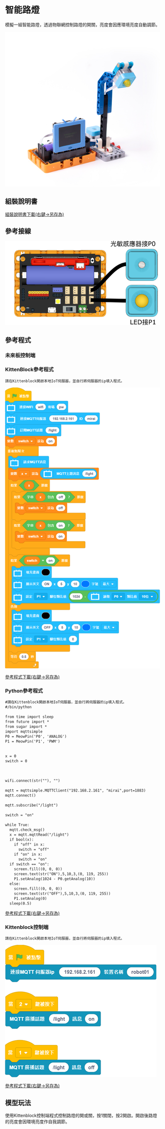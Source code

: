 # 智能路燈

模擬一組智能路燈，透過物聯網控制路燈的開關，亮度會因應環境亮度自動調節。

![](../images/streetlamp.jpg)

## 組裝說明書

[組裝說明書下載(右鍵->另存為)](https://github.com/kittenbothk/kittenbothk/raw/master/Kits/future_inventor/instructions/pdf/streetlamp.pdf)

## 參考接線

![](../images/streetlamp_wire.png)

## 參考程式

### 未來板控制端

### KittenBlock參考程式

    請在Kittenblock開啟本地IoT伺服器，並自行將伺服器的ip填入程式。

![](../images/streetlamp_code.png)

[參考程式下載(右鍵->另存為)](https://github.com/kittenbothk/kittenbothk/raw/master/Kits/future_inventor/instructions/sb3/streetlamp.sb3)

### Python參考程式
    
    #請在Kittenblock開啟本地IoT伺服器，並自行將伺服器的ip填入程式。
    #/bin/python
    
    from time import sleep
    from future import *
    from sugar import *
    import mqttsimple
    P0 = MeowPin('P0', 'ANALOG')
    P1 = MeowPin('P1', 'PWM')
    
    
    x = 0
    switch = 0
    
    
    
    wifi.connect(str(""), "")
    
    mqtt = mqttsimple.MQTTClient("192.168.2.161", "mirai",port=1883)
    mqtt.connect()
    
    mqtt.subscribe("/light")
    
    switch = "on"
    
    while True:
      mqtt.check_msg()
      x = mqtt.mqttRead("/light")
      if bool(x):
        if "off" in x:
          switch = "off"
        if "on" in x:
          switch = "on"
      if switch == "on":
        screen.fill((0, 0, 0))
        screen.text(str("ON"),5,10,3,(0, 119, 255))
        P1.setAnalog(1024 - P0.getAnalog(10))
      else:
        screen.fill((0, 0, 0))
        screen.text(str("OFF"),5,10,3,(0, 119, 255))
        P1.setAnalog(0)
      sleep(0.5)


[參考程式下載(右鍵->另存為)](https://github.com/kittenbothk/kittenbothk/raw/master/Kits/future_inventor/instructions/py/streetlamp.py)


### Kittenblock控制端

    請在Kittenblock開啟本地IoT伺服器，並自行將伺服器的ip填入程式。

![](../images/streetlamp_iot_code.png)

[參考程式下載(右鍵->另存為)](https://github.com/kittenbothk/kittenbothk/raw/master/Kits/future_inventor/instructions/sb3/streetlamp_iot.sb3)

## 模型玩法

使用Kittenblock控制端程式控制路燈的開或關，按1關閉，按2開啟。開啟後路燈的亮度會因環境亮度作自我調節。